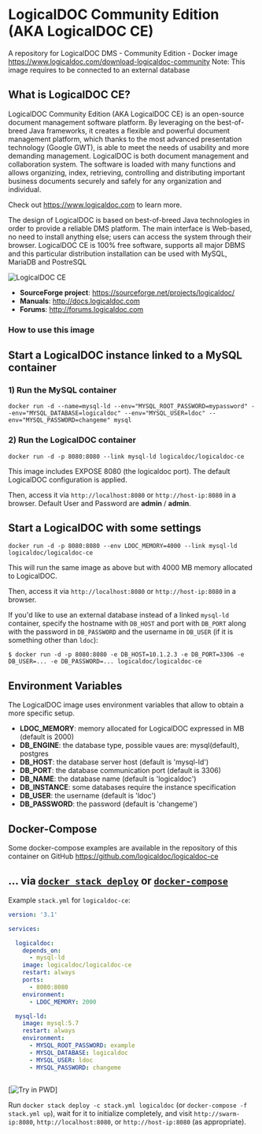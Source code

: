 # LogicalDOC Community Edition (AKA LogicalDOC CE)
A repository for LogicalDOC DMS - Community Edition - Docker image https://www.logicaldoc.com/download-logicaldoc-community
Note: This image requires to be connected to an external database

## What is LogicalDOC CE?
LogicalDOC Community Edition (AKA LogicalDOC CE) is an open-source document management software platform.
By leveraging on the best-of-breed Java frameworks, it creates a flexible and powerful document management platform, which thanks to the most advanced presentation technology (Google GWT), is able to meet the needs of usability and more demanding management.
LogicalDOC is both document management and collaboration system. The software is loaded with many functions and allows organizing, index, retrieving, controlling and distributing important business documents securely and safely for any organization and individual.

Check out https://www.logicaldoc.com to learn more.

The design of LogicalDOC is based on best-of-breed Java technologies in order to provide a reliable DMS platform. The main interface is Web-based, no need to install anything else; users can access the system through their browser. 
LogicalDOC CE is 100% free software, supports all major DBMS and this particular distribution installation can be used with MySQL, MariaDB and PostreSQL 
  

![LogicalDOC CE](https://www.logicaldoc.com/images/assets/LogicalDocWhiteH02-167.png)

* **SourceForge project**: https://sourceforge.net/projects/logicaldoc/
* **Manuals**: http://docs.logicaldoc.com   
* **Forums**: http://forums.logicaldoc.com

### How to use this image

## Start a LogicalDOC instance linked to a MySQL container
### 1) Run the MySQL container
```Shell
docker run -d --name=mysql-ld --env="MYSQL_ROOT_PASSWORD=mypassword" --env="MYSQL_DATABASE=logicaldoc" --env="MYSQL_USER=ldoc" --env="MYSQL_PASSWORD=changeme" mysql
```

### 2) Run the LogicalDOC container
```Shell
docker run -d -p 8080:8080 --link mysql-ld logicaldoc/logicaldoc-ce
```

This image includes EXPOSE 8080 (the logicaldoc port). The default LogicalDOC configuration is applied.

Then, access it via `http://localhost:8080` or `http://host-ip:8080` in a browser. Default User and Password are **admin** / **admin**.

## Start a LogicalDOC with some settings
```Shell
docker run -d -p 8080:8080 --env LDOC_MEMORY=4000 --link mysql-ld logicaldoc/logicaldoc-ce
```
This will run the same image as above but with 4000 MB memory allocated to LogicalDOC.

Then, access it via `http://localhost:8080` or `http://host-ip:8080` in a browser.

If you'd like to use an external database instead of a linked `mysql-ld` container, specify the hostname with `DB_HOST` and port with `DB_PORT` along with the password in `DB_PASSWORD` and the username in `DB_USER` (if it is something other than `ldoc`):

```console
$ docker run -d -p 8080:8080 -e DB_HOST=10.1.2.3 -e DB_PORT=3306 -e DB_USER=... -e DB_PASSWORD=... logicaldoc/logicaldoc-ce
```

## Environment Variables
The LogicalDOC image uses environment variables that allow to obtain a more specific setup.

* **LDOC_MEMORY**: memory allocated for LogicalDOC expressed in MB (default is 2000)
* **DB_ENGINE**: the database type, possible vaues are: mysql(default), postgres
* **DB_HOST**: the database server host (default is 'mysql-ld')
* **DB_PORT**: the database communication port (default is 3306)
* **DB_NAME**: the database name (default is 'logicaldoc')
* **DB_INSTANCE**: some databases require the instance specification
* **DB_USER**: the username (default is 'ldoc')
* **DB_PASSWORD**: the password (default is 'changeme')

## Docker-Compose
Some docker-compose examples are available in the repository of this container on GitHub https://github.com/logicaldoc/logicaldoc-ce

## ... via [`docker stack deploy`](https://docs.docker.com/engine/reference/commandline/stack_deploy/) or [`docker-compose`](https://github.com/docker/compose)

Example `stack.yml` for `logicaldoc-ce`:

```yaml
version: '3.1'

services:

  logicaldoc:
    depends_on:
      - mysql-ld  
    image: logicaldoc/logicaldoc-ce
    restart: always
    ports:
      - 8080:8080
    environment:
      - LDOC_MEMORY: 2000

  mysql-ld:
    image: mysql:5.7
    restart: always
    environment:
      - MYSQL_ROOT_PASSWORD: example
      - MYSQL_DATABASE: logicaldoc
      - MYSQL_USER: ldoc
      - MYSQL_PASSWORD: changeme
      
```

[![Try in PWD](https://github.com/play-with-docker/stacks/raw/cff22438cb4195ace27f9b15784bbb497047afa7/assets/images/button.png)]

Run `docker stack deploy -c stack.yml logicaldoc` (or `docker-compose -f stack.yml up`), wait for it to initialize completely, and visit `http://swarm-ip:8080`, `http://localhost:8080`, or `http://host-ip:8080` (as appropriate).





